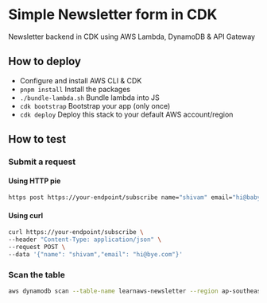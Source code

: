 # Simple Newsletter form in CDK

Newsletter backend in CDK using AWS Lambda, DynamoDB & API Gateway

## How to deploy

- Configure and install AWS CLI & CDK
- `pnpm install` Install the packages
- `./bundle-lambda.sh` Bundle lambda into JS
- `cdk bootstrap` Bootstrap your app (only once)
- `cdk deploy` Deploy this stack to your default AWS account/region

## How to test

### Submit a request

#### Using HTTP pie

```sh
https post https://your-endpoint/subscribe name="shivam" email="hi@baby.com"
```

#### Using curl

```sh
curl https://your-endpoint/subscribe \
--header "Content-Type: application/json" \
--request POST \
--data '{"name": "shivam","email": "hi@bye.com"}'
```

### Scan the table

```sh
aws dynamodb scan --table-name learnaws-newsletter --region ap-southeast-1
```
